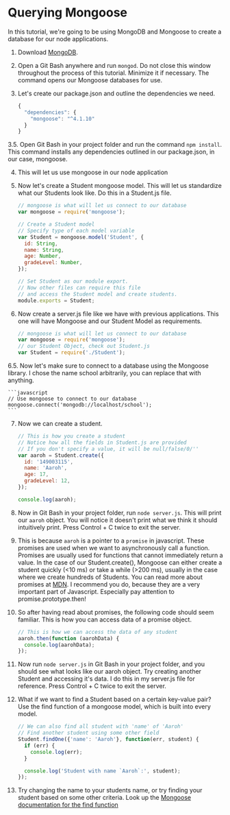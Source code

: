 # Querying Mongoose

In this tutorial, we're going to be using MongoDB and Mongoose to create a database for our node applications.

1. Download [MongoDB](https://www.mongodb.org/).

2. Open a Git Bash anywhere and run `mongod`. Do not
close this window throughout the process of this tutorial.
Minimize it if necessary. The command opens our Mongoose
databases for use.

3. Let's create our package.json and outline the 
dependencies we need.

    ```javascript
    {
      "dependencies": {
        "mongoose": "^4.1.10"
      }
    }
    ```

3.5. Open Git Bash in your project folder and run the
command `npm install`. This command installs any dependencies
outlined in our package.json, in our case, mongoose.

4. This will let us use mongoose in our node application

5. Now let's create a Student mongoose model. This will
let us standardize what our Students look like. Do this
in a Student.js file.

    ```javascript
    // mongoose is what will let us connect to our database
    var mongoose = require('mongoose');

    // Create a Student model
    // Specify type of each model variable
    var Student = mongoose.model('Student', {
      id: String,
      name: String,
      age: Number,
      gradeLevel: Number,
    });

    // Set Student as our module export.
    // Now other files can require this file 
    // and access the Student model and create students.
    module.exports = Student;
    ```

6. Now create a server.js file like we have with previous
applications. This one will have Mongoose and our Student
Model as requirements.

    ```javascript
    // mongoose is what will let us connect to our database
    var mongoose = require('mongoose');
    // our Student Object, check out Student.js
    var Student = require('./Student');
    ```

6.5. Now let's make sure to connect to a database using the Mongoose library. I chose the name school arbitrarily, you can replace that with anything.

    ```javascript
    // Use mongoose to connect to our database
    mongoose.connect('mongodb://localhost/school');
    ```

7. Now we can create a student.

    ```javascript
    // This is how you create a student
    // Notice how all the fields in Student.js are provided
    // If you don't specify a value, it will be null/false/0/''
    var aaroh = Student.create({
      id: '149003115',
      name: 'Aaroh',
      age: 17,
      gradeLevel: 12,
    });

    console.log(aaroh);
    ```

8. Now in Git Bash in your project folder, run `node server.js`.
This will print our `aaroh` object. You will notice it doesn't 
print what we think it should intuitively print. Press
Control + C twice to exit the server.

9. This is because `aaroh` is a pointer to a `promise` in
javascript. These promises are used when we want to asynchronously
call a function. Promises are usually used for functions that cannot
immediately return a value. In the case of our Student.create(),
Mongoose can either create a student quickly (<10 ms) or take a
while (>200 ms), usually in the case where we create hundreds of
Students. You can read more about promises at
[MDN](https://developer.mozilla.org/en-US/docs/Web/JavaScript/Reference/Global_Objects/Promise).
I recommend you do, because they are a very important part of
Javascript. Especially pay attention to promise.prototype.then!

10. So after having read about promises, the following code should
seem familiar. This is how you can access data of a promise object.

    ```javascript
    // This is how we can access the data of any student
    aaroh.then(function (aarohData) {
      console.log(aarohData);
    });
    ```

11. Now run `node server.js` in Git Bash in your project folder, 
and you should see what looks like our aaroh object. Try creating
another Student and accessing it's data. I do this in my server.js
file for reference. Press Control + C twice to exit the server.

12. What if we want to find a Student based on a certain key-value
pair? Use the find function of a mongoose model, which is built
into every model.

    ```javascript
    // We can also find all student with 'name' of 'Aaroh'
    // Find another student using some other field
    Student.findOne({'name': 'Aaroh'}, function(err, student) {
      if (err) {
        console.log(err);
      }

      console.log('Student with name `Aaroh`:', student);
    });
    ```

13. Try changing the name to your students name, or try finding
your student based on some other criteria. Look up the [Mongoose documentation for the find function](http://mongoosejs.com/docs/queries.html)